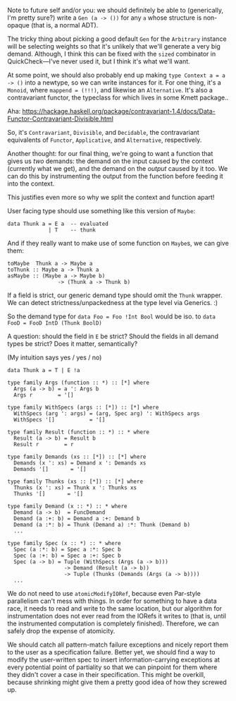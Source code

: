 Note to future self and/or you: we should definitely be able to (generically, I'm pretty sure?) write a `Gen (a -> ())` for any `a` whose structure is non-opaque (that is, a normal ADT).

The tricky thing about picking a good default `Gen` for the `Arbitrary` instance will be selecting weights so that it's unlikely that we'll generate a very big demand. Although, I think this can be fixed with the `sized` combinator in QuickCheck—I've never used it, but I think it's what we'll want.

At some point, we should also probably end up making `type Context a = a -> ()` into a newtype, so we can write instances for it. For one thing, it's a `Monoid`, where `mappend = (!!!)`, and likewise an `Alternative`. It's also a contravariant functor, the typeclass for which lives in some Kmett package..

Aha: https://hackage.haskell.org/package/contravariant-1.4/docs/Data-Functor-Contravariant-Divisible.html

So, it's `Contravariant`, `Divisible`, and `Decidable`, the contravariant equivalents of `Functor`, `Applicative`, and `Alternative`, respectively.

Another thought: for our final thing, we're going to want a function that gives us *two* demands: the demand on the input caused by the context (currently what we get), and the demand on the *output* caused by it too. We can do this by instrumenting the output from the function before feeding it into the context.

This justifies even more so  why we split the context and function apart!

User facing type should use something like this version of `Maybe`:

```
data Thunk a = E a  -- evaluated
             | T    -- thunk
```

And if they really want to make use of some function on `Maybe`s, we can give them:

```
toMaybe  Thunk a -> Maybe a
toThunk :: Maybe a -> Thunk a
asMaybe :: (Maybe a -> Maybe b)
                -> (Thunk a -> Thunk b)
```

If a field is strict, our generic demand type should omit the `Thunk` wrapper. We can detect strictness/unpackedness at the type level via Generics. :)

So the demand type for `data Foo = Foo !Int Bool` would be iso. to `data FooD = FooD IntD (Thunk BoolD)`

A question: should the field in `E` be strict? Should the fields in all demand types be strict? Does it matter, semantically?

(My intuition says yes / yes / no)


```
data Thunk a = T | E !a

type family Args (function :: *) :: [*] where
  Args (a -> b) = a ': Args b
  Args r        = '[]

type family WithSpecs (args :: [*]) :: [*] where
  WithSpecs (arg ': args) = (arg, Spec arg) ': WithSpecs args
  WithSpecs '[]           = '[]

type family Result (function :: *) :: * where
  Result (a -> b) = Result b
  Result r        = r

type family Demands (xs :: [*]) :: [*] where
  Demands (x ': xs) = Demand x ': Demands xs
  Demands '[]       = '[]

type family Thunks (xs :: [*]) :: [*] where
  Thunks (x ': xs) = Thunk x ': Thunks xs
  Thunks '[]       = '[]

type family Demand (x :: *) :: * where
  Demand (a -> b)  = FuncDemand
  Demand (a :+: b) = Demand a :+: Demand b
  Demand (a :*: b) = Thunk (Demand a) :*: Thunk (Demand b)
  ...

type family Spec (x :: *) :: * where
  Spec (a :*: b) = Spec a :*: Spec b
  Spec (a :+: b) = Spec a :+: Spec b
  Spec (a -> b) = Tuple (WithSpecs (Args (a -> b)))
                  -> Demand (Result (a -> b))
                  -> Tuple (Thunks (Demands (Args (a -> b))))
  ...
```

We do not need to use `atomicModifyIORef`, because even Par-style parallelism can't mess with things. In order for something to have a data race, it needs to read and write to the same location, but our algorithm for instrumentation does not ever read from the IORefs it writes to (that is, until the instrumented computation is completely finished). Therefore, we can safely drop the expense of atomicity.

We should catch all pattern-match failure exceptions and nicely report them to the user as a specification failure. Better yet, we should find a way to modify the user-written spec to insert information-carrying exceptions at every potential point of partiality so that we can pinpoint for them where they didn't cover a case in their specification. This might be overkill, because shrinking might give them a pretty good idea of how they screwed up.
